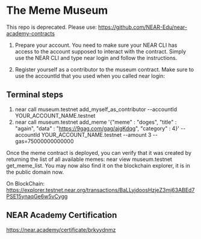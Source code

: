 # The Meme Museum

This repo is deprecated. Please use: https://github.com/NEAR-Edu/near-academy-contracts

1. Prepare your account. You need to make sure your NEAR CLI has access to the account supposed to interact with the contract. Simply use the NEAR CLI and type near login and follow the instructions.

2. Register yourself as a contributor to the museum contract. Make sure to use the accountId that you used when you called near login:

## Terminal steps
1. near call museum.testnet add_myself_as_contributor --accountId YOUR_ACCOUNT_NAME.testnet
2. near call museum.testnet add_meme '{"meme" : "doges", "title" : "again", "data" : "https://9gag.com/gag/ajgKdqg", "category" : 4}' --accountId YOUR_ACCOUNT_NAME.testnet --amount 3 --gas=75000000000000

 Once the meme contract is deployed, you can verify that it was created by returning the list of all available memes: near view museum.testnet get_meme_list. You may now also find it on the blockchain explorer, it is in the public domain now.

 On BlockChain: https://explorer.testnet.near.org/transactions/BaLLyjdoosHzjeZ3mj63ABEd7PSE15ynaqGe6w5vCygg

## NEAR Academy Certification
https://near.academy/certificate/brkyydnmz
